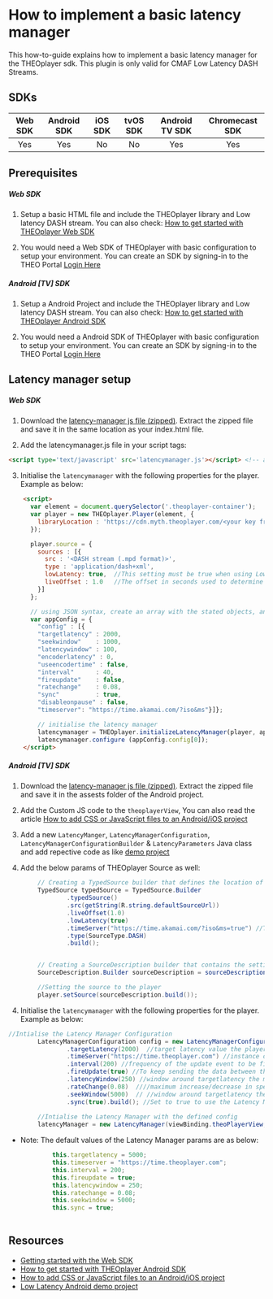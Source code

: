 # How to implement a basic latency manager

This how-to-guide explains how to implement a basic latency manager for the THEOplayer sdk. This plugin is only valid for CMAF Low Latency DASH Streams. 

## SDKs

| Web SDK | Android SDK | iOS SDK | tvOS SDK| Android TV SDK | Chromecast SDK |
| :-----: | :---------: | :-----: | :--: | :------------: | :------------: |
|   Yes   |      Yes     |    No   |  No  |        Yes      |        Yes      |

## Prerequisites

##### Web SDK

1. Setup a basic HTML file and include the THEOplayer library and Low latency DASH stream. You can also check: [How to get started with THEOplayer Web SDK](https://docs.portal.theoplayer.com/getting-started/01-sdks/01-web/00-getting-started.md)

2. You would need a Web SDK of THEOplayer with basic configuration to setup your environment. You can create an SDK by signing-in to the THEO Portal [Login Here](https://portal.theoplayer.com/login)

##### Android [TV] SDK

1. Setup a Android Project and include the THEOplayer library and Low latency DASH stream. You can also check: [How to get started with THEOplayer Android SDK](https://docs.portal.theoplayer.com/getting-started/01-sdks/02-android/00-getting-started.md)

2. You would need a Android SDK of THEOplayer with basic configuration to setup your environment. You can create an SDK by signing-in to the THEO Portal [Login Here](https://portal.theoplayer.com/login)

## Latency manager setup

##### Web SDK

1. Download the [latency-manager js file (zipped)](https://cdn.theoplayer.com/LatencyManager.zip). Extract the zipped file and save it in the same location as your index.html file.

2. Add the latencymanager.js file in your script tags:

```html
<script type='text/javascript' src='latencymanager.js'></script> <!-- adds the Latency manager JS file -->
```

3. Initialise the `latencymanager` with the following properties for the player. Example as below: 

```html
    <script>
      var element = document.querySelector('.theoplayer-container'); 
      var player = new THEOplayer.Player(element, { 
        libraryLocation : 'https://cdn.myth.theoplayer.com/<your key from the THEO portal>/'
      });

      player.source = {
        sources : [{
          src : '<DASH stream (.mpd format)>',
          type : 'application/dash+xml',
          lowLatency: true,  //This setting must be true when using Low-Latency CMAF with ABR.
          liveOffset : 1.0   //The offset in seconds used to determine the live point. This live point is the end of the manifest minus the provided offset.
        }]
      };

      // using JSON syntax, create an array with the stated objects, and initialise the appConfig variable
      var appConfig = {
        "config" : [{
        "targetlatency" : 2000,
        "seekwindow"    : 1000,
        "latencywindow" : 100,
        "encoderlatency" : 0,
        "useencodertime" : false,
        "interval"      : 40,
        "fireupdate"    : false,
        "ratechange"    : 0.08,
        "sync"          : true,
        "disableonpause" : false,
        "timeserver": "https://time.akamai.com/?iso&ms"}]};

        // initialise the latency manager
        latencymanager = THEOplayer.initializeLatencyManager(player, appConfig);
        latencymanager.configure (appConfig.config[0]);
    </script>
```

##### Android [TV] SDK

1. Download the [latency-manager js file (zipped)](https://cdn.theoplayer.com/LatencyManager.zip). Extract the zipped file and save it in the assests folder of the Android project. 

2. Add the Custom JS code to the `theoplayerView`, You can also read the article [How to add CSS or JavaScript files to an Android/iOS project](https://docs.portal.theoplayer.com/faq/01-how-to-add-css-or-javascript-files-to-android-ios.md)

3. Add a new `LatencyManger`, `LatencyManagerConfiguration`, `LatencyManagerConfigurationBuilder` & `LatencyParameters` Java class and add repective code as like [demo project](https://github.com/THEOplayer/android-sdk-low-latency-project)

4. Add the below params of THEOplayer Source as well:

```java
        // Creating a TypedSource builder that defines the location of a single stream source
        TypedSource typedSource = TypedSource.Builder
                .typedSource()
                .src(getString(R.string.defaultSourceUrl))
                .liveOffset(1.0)
                .lowLatency(true)
                .timeServer("https://time.akamai.com/?iso&ms=true") //There is a Timeserver Offered by THEOplayer also https://time.theoplayer.com
                .type(SourceType.DASH)
                .build();


        // Creating a SourceDescription builder that contains the settings to be applied as a new THEOplayer source.
        SourceDescription.Builder sourceDescription = sourceDescription(typedSource);

        //Setting the source to the player
        player.setSource(sourceDescription.build());
```

4. Initialise the `latencymanager` with the following properties for the player. Example as below: 

```java
//Intialise the Latency Manager Configuration
        LatencyManagerConfiguration config = new LatencyManagerConfigurationBuilder()
                .targetLatency(2000)  //target latency value the player must acheive
                .timeServer("https://time.theoplayer.com") //instance of TimeServer must support timeserver.getServerTime() : Date()
                .interval(200) //frequency of the update event to be fired 200 is in ms
                .fireUpdate(true) //To keep sending the data between the Javascript and Java
                .latencyWindow(250) //window around targetlatency the manager will consider in sync
                .rateChange(0.08)  ////maximum increase/decrease in speed of the player
                .seekWindow(5000)  // //window around targetlatency the manager considers to fire seek command rather than change playbackrate
                .sync(true).build(); //Set to true to use the Latency Manager to sync with the configs 
        
        //Intialise the Latency Manager with the defined config
        latencyManager = new LatencyManager(viewBinding.theoPlayerView,config);
```
* Note: The default values of the Latency Manager params are as below:
```javascript
            this.targetlatency = 5000;
            this.timeserver = "https://time.theoplayer.com";
            this.interval = 200;
            this.fireupdate = true;
            this.latencywindow = 250;
            this.ratechange = 0.08;
            this.seekwindow = 5000;
            this.sync = true;
            
```

## Resources
- [Getting started with the Web SDK](https://docs.portal.theoplayer.com/getting-started/01-sdks/01-web/00-getting-started.md)
- [How to get started with THEOplayer Android SDK](https://docs.portal.theoplayer.com/getting-started/01-sdks/02-android/00-getting-started.md)
- [How to add CSS or JavaScript files to an Android/iOS project](https://docs.portal.theoplayer.com/faq/01-how-to-add-css-or-javascript-files-to-android-ios.md)
- [Low Latency Android demo project](https://github.com/THEOplayer/android-sdk-low-latency-project)
